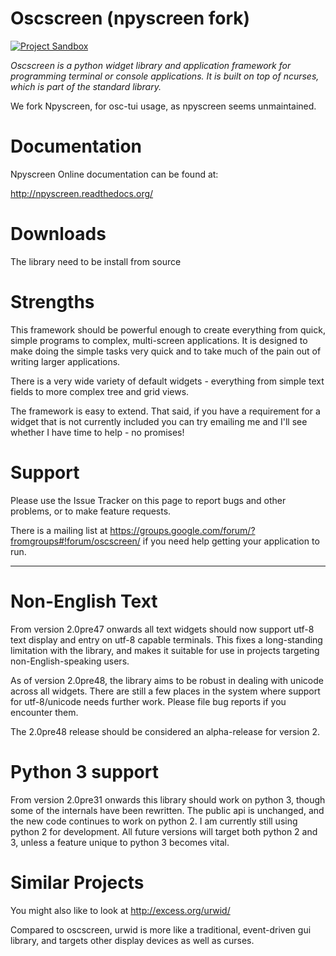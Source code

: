 # Oscscreen (npyscreen fork)
[![Project Sandbox](https://docs.outscale.com/fr/userguide/_images/Project-Sandbox-yellow.svg)](https://docs.outscale.com/en/userguide/Open-Source-Projects.html)

*Oscscreen is a python widget library and application framework for programming terminal or console applications.  It is built on top of ncurses, which is part of the standard library.*

We fork Npyscreen, for osc-tui usage, as npyscreen seems unmaintained.

Documentation
=============

Npyscreen Online documentation can be found at:

http://npyscreen.readthedocs.org/

Downloads
=========
The library need to be install from source


Strengths
=========

This framework should be powerful enough to create everything from quick, simple programs to complex, multi-screen applications. It is designed to make doing the simple tasks very quick and to take much of the pain out of writing larger applications.

There is a very wide variety of default widgets - everything from simple text fields to more complex tree and grid views.

The framework is easy to extend. That said, if you have a requirement for a widget that is not currently included you can try emailing me and I'll see whether I have time to help - no promises!

Support
=======
Please use the Issue Tracker on this page to report bugs and other problems, or to make feature requests.

There is a mailing list at https://groups.google.com/forum/?fromgroups#!forum/oscscreen/ if you need help getting your application to run.

----

Non-English Text
================

From version 2.0pre47 onwards all text widgets should now support utf-8 text display and entry on utf-8 capable terminals.  This fixes a long-standing limitation with the library, and makes it suitable for use in projects targeting non-English-speaking users.

As of version 2.0pre48, the library aims to be robust in dealing with unicode across all widgets.  There are still a few places in the system where support for utf-8/unicode needs further work. Please file bug reports if you encounter them.

The 2.0pre48 release should be considered an alpha-release for version 2. 

Python 3 support
================

From version 2.0pre31 onwards this library should work on python 3, though some of the internals have been rewritten.  The public api is unchanged, and the new code continues to work on python 2.  I am currently still using python 2 for development.  All future versions will target both python 2 and 3, unless a feature unique to python 3 becomes vital.

Similar Projects
================

You might also like to look at http://excess.org/urwid/ 

Compared to oscscreen, urwid is more like a traditional, event-driven gui library, and targets other display devices as well as curses.
